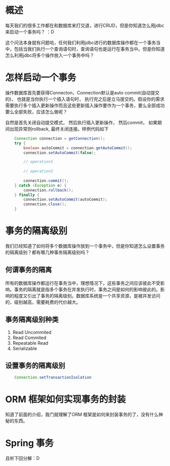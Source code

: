 # 概述

每天我们的很多工作都在和数据库来打交道，进行CRUD，但是你知道怎么用jdbc来启动一个事务吗？ ：D 

这个问法本身就有问题哈，任何我们利用jdbc进行的数据库操作都在一个事务当中，包括当我们执行一个查询语句时，查询语句也是运行在事务当中。但是你知道怎么利用jdbc将多个操作放入一个事务中吗？

# 怎样启动一个事务

操作数据库首先要获得Connecton，Connection默认是auto commit(自动提交的)， 也就是当你执行一个插入语句时， 执行完之后是立马提交的。假设你的需求需要执行多个插入更新操作而且这些更新插入操作要作为一个事务，要么全部成功要么全部失败，应该怎么做呢？

自然是首先关闭自动提交模式， 然后执行插入更新操作， 然后commit， 如果期间出现异常则rollback, 最终关闭连接。样例代码如下
```java
    Connection connection = getConnection();
    try {
        boolean autoCommit = connection.getAutoCommit();
        connection.setAutoCommit(false);

        // operation1
        
        // operation2
        
        connection.commit();
    } catch (Exception e) {
        connection.rollback();
    } finally {
        connection.setAutoCommit(autoCommit);
        connection.close();
    }

```

# 事务的隔离级别

我们已经知道了如何将多个数据库操作放到一个事务中，但是你知道怎么设置事务的隔离级别？都有哪几种事务隔离级别吗？

## 何谓事务的隔离

所有的数据库操作都运行在事务当中，理想情况下，这些事务之间应该彼此不受影响。事务的隔离就是指多个事务在并发执行时，事务之间是如何的影响彼此的。影响的程度又引出了事务的隔离级别。数据库系统是一个共享资源，是被并发访问的，级别越高，需要耗费的代价越大。

## 事务隔离级别种类

1. Read Uncommited
2. Read Commited
3. Repeatable Read
4. Serializable

## 设置事务的隔离级别
```java
    Connection.setTransactionIsolation
```

# ORM 框架如何实现事务的封装

知道了前面的介绍，我门就理解了ORM 框架是如何来封装事务的了，没有什么神秘的东西。

# Spring 事务

且听下回分解：D